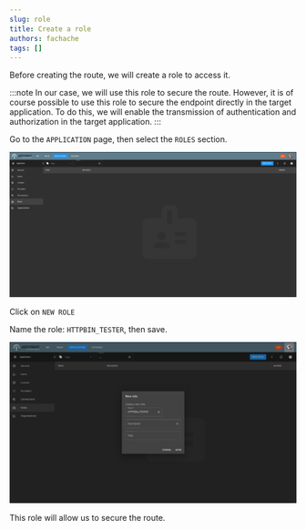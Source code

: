 ```yaml
---
slug: role
title: Create a role
authors: fachache
tags: []
---
```


Before creating the route, we will create a role to access it.

:::note
In our case, we will use this role to secure the route. However, it is of course possible to use this role to secure the endpoint directly in the target application. To do this, we will enable the transmission of authentication and authorization in the target application.
:::

Go to the `APPLICATION` page, then select the `ROLES` section.

![app-role-panel](./img/role/application-role-panel.png)

Click on `NEW ROLE`

Name the role: `HTTPBIN_TESTER`, then save.

![app-role-panel](./img/role/create-role.png)

This role will allow us to secure the route.
